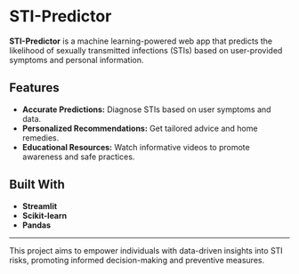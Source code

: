 # STI-Predictor

**STI-Predictor** is a machine learning-powered web app that predicts the likelihood of sexually transmitted infections (STIs) based on user-provided symptoms and personal information.

## Features
- **Accurate Predictions:** Diagnose STIs based on user symptoms and data.
- **Personalized Recommendations:** Get tailored advice and home remedies.
- **Educational Resources:** Watch informative videos to promote awareness and safe practices.

## Built With
- **Streamlit**
- **Scikit-learn**
- **Pandas**

---

This project aims to empower individuals with data-driven insights into STI risks, promoting informed decision-making and preventive measures.
